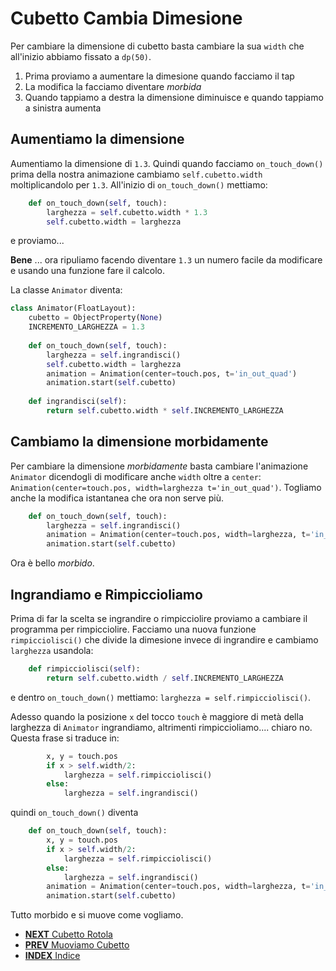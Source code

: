 # Cubetto Cambia Dimesione

Per cambiare la dimensione di cubetto basta cambiare la sua `width` che all'inizio abbiamo fissato a `dp(50)`.

1. Prima proviamo a aumentare la dimesione quando facciamo il tap
2. La modifica la facciamo diventare *morbida*
3. Quando tappiamo a destra la dimensione diminuisce e quando tappiamo a sinistra aumenta

## Aumentiamo la dimensione

Aumentiamo la dimensione di `1.3`. Quindi quando facciamo `on_touch_down()` prima della nostra animazione cambiamo
`self.cubetto.width` moltiplicandolo per `1.3`. All'inizio di `on_touch_down()` mettiamo:

```python
    def on_touch_down(self, touch):
        larghezza = self.cubetto.width * 1.3
        self.cubetto.width = larghezza
```

e proviamo...

**Bene** ... ora ripuliamo facendo diventare `1.3` un numero facile da modificare e usando una funzione fare il calcolo.

La classe `Animator` diventa:

```python
class Animator(FloatLayout):
    cubetto = ObjectProperty(None)
    INCREMENTO_LARGHEZZA = 1.3
    
    def on_touch_down(self, touch):
        larghezza = self.ingrandisci()
        self.cubetto.width = larghezza
        animation = Animation(center=touch.pos, t='in_out_quad')
        animation.start(self.cubetto)
    
    def ingrandisci(self):
        return self.cubetto.width * self.INCREMENTO_LARGHEZZA
```

## Cambiamo la dimensione morbidamente

Per cambiare la dimensione *morbidamente* basta cambiare l'animazione `Animator` dicendogli di modificare anche `width`
oltre a `center`: `Animation(center=touch.pos, width=larghezza t='in_out_quad')`. Togliamo anche la modifica istantanea
che ora non serve più.

```python
    def on_touch_down(self, touch):
        larghezza = self.ingrandisci()
        animation = Animation(center=touch.pos, width=larghezza, t='in_out_quad')
        animation.start(self.cubetto)
```

Ora è bello *morbido*.

## Ingrandiamo e Rimpiccioliamo

Prima di far la scelta se ingrandire o rimpicciolire proviamo a cambiare il programma per rimpicciolire. Facciamo una 
nuova funzione `rimpicciolisci()` che divide la dimesione invece di ingrandire e cambiamo `larghezza` usandola:

```python
    def rimpicciolisci(self):
        return self.cubetto.width / self.INCREMENTO_LARGHEZZA
```

e dentro `on_touch_down()` mettiamo: `larghezza = self.rimpicciolisci()`.

Adesso quando la posizione `x` del tocco `touch` è maggiore di metà della larghezza di `Animator` ingrandiamo, 
altrimenti rimpiccioliamo.... chiaro no. Questa frase si traduce in:

```python
        x, y = touch.pos
        if x > self.width/2:
            larghezza = self.rimpicciolisci()
        else:
            larghezza = self.ingrandisci()
```

quindi `on_touch_down()` diventa

```python
    def on_touch_down(self, touch):
        x, y = touch.pos
        if x > self.width/2:
            larghezza = self.rimpicciolisci()
        else:
            larghezza = self.ingrandisci()
        animation = Animation(center=touch.pos, width=larghezza, t='in_out_quad')
        animation.start(self.cubetto)
```

Tutto morbido e si muove come vogliamo.


* [**NEXT** Cubetto Rotola](rotola.md)
* [**PREV** Muoviamo Cubetto](muovi.md)
* [**INDEX** Indice](start.md)

